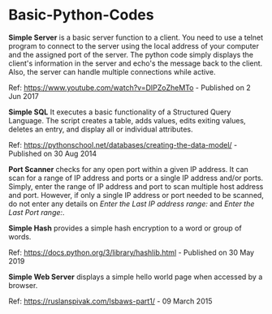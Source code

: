 # Basic-Python-Codes

**Simple Server** is a basic server function to a client. You need to use a telnet program to connect to the server using the local address of your computer and the assigned port of the server. The python code simply displays the client's information in the server and echo's the message back to the client. Also, the server can handle multiple connections while active.

Ref: https://www.youtube.com/watch?v=DIPZoZheMTo - Published on 2 Jun 2017

**Simple SQL** It executes a basic functionality of a Structured Query Language. The script creates a table, adds values, edits exiting values, deletes an entry, and display all or individual attributes.

Ref: https://pythonschool.net/databases/creating-the-data-model/ - Published on 30 Aug 2014

**Port Scanner** checks for any open port within a given IP address. It can scan for a range of IP address and ports or a single IP address and/or ports. Simply, enter the range of IP address and port to scan multiple host address and port. However, if only a single IP address or port  needed to be scanned, do not enter any details on _Enter the Last IP address range:_ and _Enter the Last Port range:_.

**Simple Hash** provides a simple hash encryption to a word or group of words.

Ref: https://docs.python.org/3/library/hashlib.html - Published on 30 May 2019

**Simple Web Server** displays a simple hello world page when accessed by a browser.

Ref: https://ruslanspivak.com/lsbaws-part1/ - 09 March 2015
